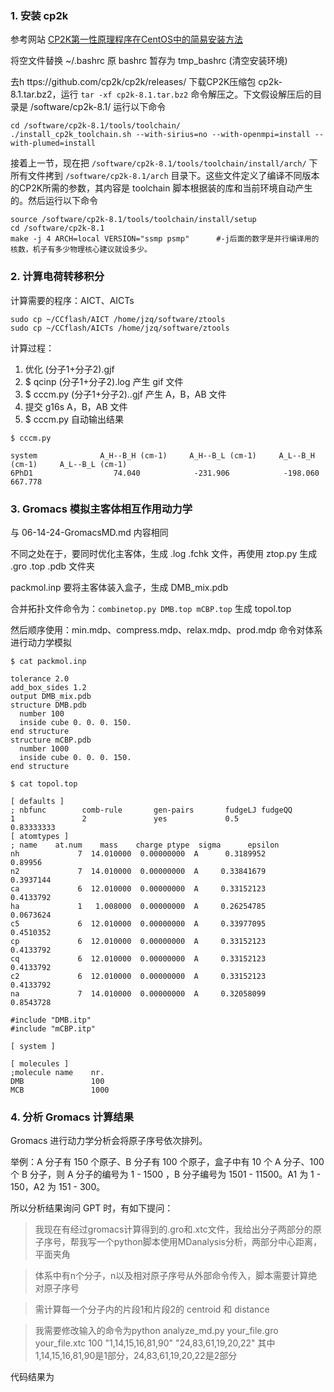 ### 1. 安装 cp2k

参考网站 [CP2K第一性原理程序在CentOS中的简易安装方法](http://sobereva.com/586)

将空文件替换 ~/.bashrc 原 bashrc 暂存为 tmp_bashrc (清空安装环境)

去h ttps://github.com/cp2k/cp2k/releases/ 下载CP2K压缩包 cp2k-8.1.tar.bz2，运行 `tar -xf cp2k-8.1.tar.bz2` 命令解压之。下文假设解压后的目录是 /software/cp2k-8.1/ 
运行以下命令
```
cd /software/cp2k-8.1/tools/toolchain/
./install_cp2k_toolchain.sh --with-sirius=no --with-openmpi=install --with-plumed=install
```
接着上一节，现在把 `/software/cp2k-8.1/tools/toolchain/install/arch/` 下所有文件拷到 `/software/cp2k-8.1/arch` 目录下。这些文件定义了编译不同版本的CP2K所需的参数，其内容是 toolchain 脚本根据装的库和当前环境自动产生的。然后运行以下命令
```
source /software/cp2k-8.1/tools/toolchain/install/setup
cd /software/cp2k-8.1
make -j 4 ARCH=local VERSION="ssmp psmp"      #-j后面的数字是并行编译用的核数，机子有多少物理核心建议就设多少。
```

### 2. 计算电荷转移积分

计算需要的程序：AICT、AICTs
```
sudo cp ~/CCflash/AICT /home/jzq/software/ztools
sudo cp ~/CCflash/AICTs /home/jzq/software/ztools
```
计算过程：
1. 优化 (分子1+分子2).gjf
2. $ qcinp (分子1+分子2).log 产生 gif 文件
3. $ cccm.py (分子1+分子2)..gjf  产生 A，B，AB 文件
4. 提交 g16s A，B，AB 文件
5. $ cccm.py 自动输出结果
```
$ cccm.py

system              A_H--B_H (cm-1)     A_H--B_L (cm-1)     A_L--B_H (cm-1)     A_L--B_L (cm-1)
6PhD1                  74.040            -231.906            -198.060             667.778
```

### 3. Gromacs 模拟主客体相互作用动力学

与 06-14-24-GromacsMD.md 内容相同

不同之处在于，要同时优化主客体，生成 .log .fchk 文件，再使用 ztop.py 生成 .gro .top .pdb 文件夹

packmol.inp 要将主客体装入盒子，生成 DMB_mix.pdb

合并拓扑文件命令为：`combinetop.py DMB.top mCBP.top` 生成 topol.top

然后顺序使用：min.mdp、compress.mdp、relax.mdp、prod.mdp 命令对体系进行动力学模拟
```
$ cat packmol.inp

tolerance 2.0
add_box_sides 1.2
output DMB_mix.pdb
structure DMB.pdb
  number 100
  inside cube 0. 0. 0. 150.
end structure
structure mCBP.pdb
  number 1000
  inside cube 0. 0. 0. 150.
end structure
```

```
$ cat topol.top

[ defaults ]
; nbfunc        comb-rule       gen-pairs       fudgeLJ fudgeQQ
1               2               yes             0.5          0.83333333  
[ atomtypes ]
; name    at.num    mass    charge ptype  sigma      epsilon
nh             7  14.010000  0.00000000  A      0.3189952        0.89956
n2             7  14.010000  0.00000000  A     0.33841679      0.3937144
ca             6  12.010000  0.00000000  A     0.33152123      0.4133792
ha             1   1.008000  0.00000000  A     0.26254785      0.0673624
c5             6  12.010000  0.00000000  A     0.33977095      0.4510352
cp             6  12.010000  0.00000000  A     0.33152123      0.4133792
cq             6  12.010000  0.00000000  A     0.33152123      0.4133792
c2             6  12.010000  0.00000000  A     0.33152123      0.4133792
na             7  14.010000  0.00000000  A     0.32058099      0.8543728

#include "DMB.itp"
#include "mCBP.itp"

[ system ]

[ molecules ]
;molecule name    nr.
DMB               100
MCB               1000

```

### 4. 分析 Gromacs 计算结果

Gromacs 进行动力学分析会将原子序号依次排列。

举例：A 分子有 150 个原子、B  分子有 100 个原子，盒子中有 10 个 A 分子、100 个 B 分子，则 A 分子的编号为 1 - 1500 ，B 分子编号为 1501 - 11500。A1 为 1 - 150，A2 为 151 - 300。

所以分析结果询问 GPT 时，有如下提问：

> 我现在有经过gromacs计算得到的.gro和.xtc文件，我给出分子两部分的原子序号，帮我写一个python脚本使用MDanalysis分析，两部分中心距离，平面夹角

> 体系中有n个分子，n以及相对原子序号从外部命令传入，脚本需要计算绝对原子序号

> 需计算每一个分子内的片段1和片段2的 centroid 和 distance

> 我需要修改输入的命令为python analyze_md.py your_file.gro your_file.xtc 100 "1,14,15,16,81,90" "24,83,61,19,20,22" 其中1,14,15,16,81,90是1部分，24,83,61,19,20,22是2部分

代码结果为
